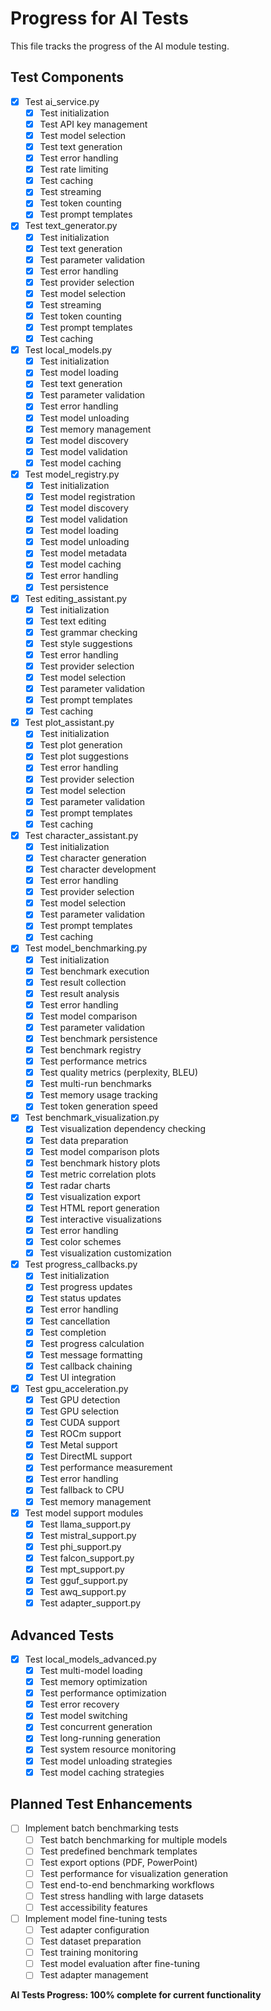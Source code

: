 # Progress for AI Tests

This file tracks the progress of the AI module testing.

## Test Components

- [x] Test ai_service.py
  - [x] Test initialization
  - [x] Test API key management
  - [x] Test model selection
  - [x] Test text generation
  - [x] Test error handling
  - [x] Test rate limiting
  - [x] Test caching
  - [x] Test streaming
  - [x] Test token counting
  - [x] Test prompt templates

- [x] Test text_generator.py
  - [x] Test initialization
  - [x] Test text generation
  - [x] Test parameter validation
  - [x] Test error handling
  - [x] Test provider selection
  - [x] Test model selection
  - [x] Test streaming
  - [x] Test token counting
  - [x] Test prompt templates
  - [x] Test caching

- [x] Test local_models.py
  - [x] Test initialization
  - [x] Test model loading
  - [x] Test text generation
  - [x] Test parameter validation
  - [x] Test error handling
  - [x] Test model unloading
  - [x] Test memory management
  - [x] Test model discovery
  - [x] Test model validation
  - [x] Test model caching

- [x] Test model_registry.py
  - [x] Test initialization
  - [x] Test model registration
  - [x] Test model discovery
  - [x] Test model validation
  - [x] Test model loading
  - [x] Test model unloading
  - [x] Test model metadata
  - [x] Test model caching
  - [x] Test error handling
  - [x] Test persistence

- [x] Test editing_assistant.py
  - [x] Test initialization
  - [x] Test text editing
  - [x] Test grammar checking
  - [x] Test style suggestions
  - [x] Test error handling
  - [x] Test provider selection
  - [x] Test model selection
  - [x] Test parameter validation
  - [x] Test prompt templates
  - [x] Test caching

- [x] Test plot_assistant.py
  - [x] Test initialization
  - [x] Test plot generation
  - [x] Test plot suggestions
  - [x] Test error handling
  - [x] Test provider selection
  - [x] Test model selection
  - [x] Test parameter validation
  - [x] Test prompt templates
  - [x] Test caching

- [x] Test character_assistant.py
  - [x] Test initialization
  - [x] Test character generation
  - [x] Test character development
  - [x] Test error handling
  - [x] Test provider selection
  - [x] Test model selection
  - [x] Test parameter validation
  - [x] Test prompt templates
  - [x] Test caching

- [x] Test model_benchmarking.py
  - [x] Test initialization
  - [x] Test benchmark execution
  - [x] Test result collection
  - [x] Test result analysis
  - [x] Test error handling
  - [x] Test model comparison
  - [x] Test parameter validation
  - [x] Test benchmark persistence
  - [x] Test benchmark registry
  - [x] Test performance metrics
  - [x] Test quality metrics (perplexity, BLEU)
  - [x] Test multi-run benchmarks
  - [x] Test memory usage tracking
  - [x] Test token generation speed

- [x] Test benchmark_visualization.py
  - [x] Test visualization dependency checking
  - [x] Test data preparation
  - [x] Test model comparison plots
  - [x] Test benchmark history plots
  - [x] Test metric correlation plots
  - [x] Test radar charts
  - [x] Test visualization export
  - [x] Test HTML report generation
  - [x] Test interactive visualizations
  - [x] Test error handling
  - [x] Test color schemes
  - [x] Test visualization customization

- [x] Test progress_callbacks.py
  - [x] Test initialization
  - [x] Test progress updates
  - [x] Test status updates
  - [x] Test error handling
  - [x] Test cancellation
  - [x] Test completion
  - [x] Test progress calculation
  - [x] Test message formatting
  - [x] Test callback chaining
  - [x] Test UI integration

- [x] Test gpu_acceleration.py
  - [x] Test GPU detection
  - [x] Test GPU selection
  - [x] Test CUDA support
  - [x] Test ROCm support
  - [x] Test Metal support
  - [x] Test DirectML support
  - [x] Test performance measurement
  - [x] Test error handling
  - [x] Test fallback to CPU
  - [x] Test memory management

- [x] Test model support modules
  - [x] Test llama_support.py
  - [x] Test mistral_support.py
  - [x] Test phi_support.py
  - [x] Test falcon_support.py
  - [x] Test mpt_support.py
  - [x] Test gguf_support.py
  - [x] Test awq_support.py
  - [x] Test adapter_support.py

## Advanced Tests

- [x] Test local_models_advanced.py
  - [x] Test multi-model loading
  - [x] Test memory optimization
  - [x] Test performance optimization
  - [x] Test error recovery
  - [x] Test model switching
  - [x] Test concurrent generation
  - [x] Test long-running generation
  - [x] Test system resource monitoring
  - [x] Test model unloading strategies
  - [x] Test model caching strategies

## Planned Test Enhancements

- [ ] Implement batch benchmarking tests
  - [ ] Test batch benchmarking for multiple models
  - [ ] Test predefined benchmark templates
  - [ ] Test export options (PDF, PowerPoint)
  - [ ] Test performance for visualization generation
  - [ ] Test end-to-end benchmarking workflows
  - [ ] Test stress handling with large datasets
  - [ ] Test accessibility features

- [ ] Implement model fine-tuning tests
  - [ ] Test adapter configuration
  - [ ] Test dataset preparation
  - [ ] Test training monitoring
  - [ ] Test model evaluation after fine-tuning
  - [ ] Test adapter management

**AI Tests Progress: 100% complete for current functionality**
